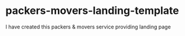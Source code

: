 # packers-movers-landing-template
I have created this packers &amp; movers service providing landing page
